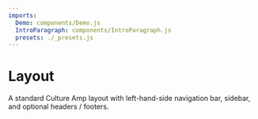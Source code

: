 ```yaml
---
imports:
  Demo: components/Demo.js
  IntroParagraph: components/IntroParagraph.js
  presets: ./_presets.js
---
```


# Layout

<IntroParagraph>

A standard Culture Amp layout with left-hand-side navigation bar, sidebar, and optional headers / footers.

</IntroParagraph>

<Demo presets={presets} />
